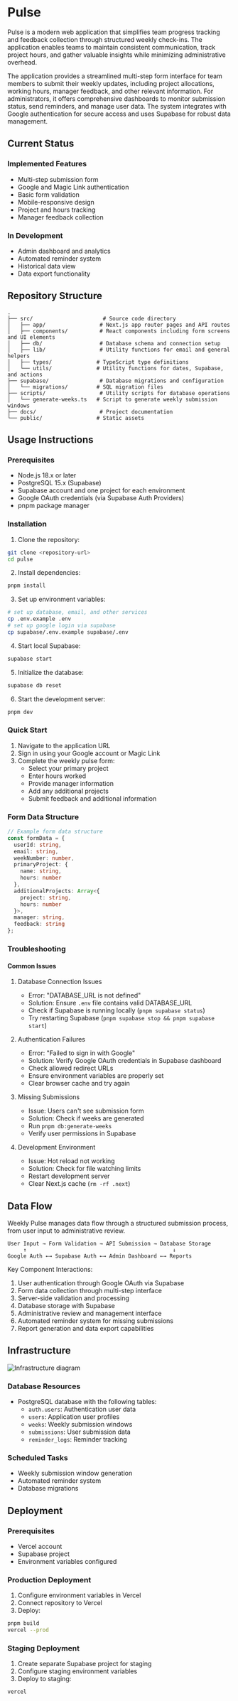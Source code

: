 # Pulse

Pulse is a modern web application that simplifies team progress tracking and feedback collection through structured weekly check-ins. The application enables teams to maintain consistent communication, track project hours, and gather valuable insights while minimizing administrative overhead.

The application provides a streamlined multi-step form interface for team members to submit their weekly updates, including project allocations, working hours, manager feedback, and other relevant information. For administrators, it offers comprehensive dashboards to monitor submission status, send reminders, and manage user data. The system integrates with Google authentication for secure access and uses Supabase for robust data management.

## Current Status

### Implemented Features
- Multi-step submission form
- Google and Magic Link authentication
- Basic form validation
- Mobile-responsive design
- Project and hours tracking
- Manager feedback collection

### In Development
- Admin dashboard and analytics
- Automated reminder system
- Historical data view
- Data export functionality

## Repository Structure
```
.
├── src/                      # Source code directory
│   ├── app/                 # Next.js app router pages and API routes
│   ├── components/          # React components including form screens and UI elements
│   ├── db/                  # Database schema and connection setup
│   ├── lib/                 # Utility functions for email and general helpers
│   ├── types/              # TypeScript type definitions
│   └── utils/              # Utility functions for dates, Supabase, and actions
├── supabase/                # Database migrations and configuration
│   └── migrations/         # SQL migration files
├── scripts/                 # Utility scripts for database operations
│   └── generate-weeks.ts   # Script to generate weekly submission windows
├── docs/                    # Project documentation
└── public/                 # Static assets
```

## Usage Instructions
### Prerequisites
- Node.js 18.x or later
- PostgreSQL 15.x (Supabase)
- Supabase account and one project for each environment
- Google OAuth credentials (via Supabase Auth Providers)
- pnpm package manager

### Installation

1. Clone the repository:
```bash
git clone <repository-url>
cd pulse
```

2. Install dependencies:
```bash
pnpm install
```

3. Set up environment variables:
```bash
# set up database, email, and other services
cp .env.example .env
# set up google login via supabase
cp supabase/.env.example supabase/.env
```

4. Start local Supabase:
```bash
supabase start
```

5. Initialize the database:
```bash
supabase db reset
```

6. Start the development server:
```bash
pnpm dev
```

### Quick Start
1. Navigate to the application URL
2. Sign in using your Google account or Magic Link
3. Complete the weekly pulse form:
   - Select your primary project
   - Enter hours worked
   - Provide manager information
   - Add any additional projects
   - Submit feedback and additional information

### Form Data Structure
```typescript
// Example form data structure
const formData = {
  userId: string,
  email: string,
  weekNumber: number,
  primaryProject: { 
    name: string, 
    hours: number 
  },
  additionalProjects: Array<{
    project: string,
    hours: number
  }>,
  manager: string,
  feedback: string
};
```

### Troubleshooting
#### Common Issues
1. Database Connection Issues
   - Error: "DATABASE_URL is not defined"
   - Solution: Ensure `.env` file contains valid DATABASE_URL
   - Check if Supabase is running locally (`pnpm supabase status`)
   - Try restarting Supabase (`pnpm supabase stop && pnpm supabase start`)

2. Authentication Failures
   - Error: "Failed to sign in with Google"
   - Solution: Verify Google OAuth credentials in Supabase dashboard
   - Check allowed redirect URLs
   - Ensure environment variables are properly set
   - Clear browser cache and try again

3. Missing Submissions
   - Issue: Users can't see submission form
   - Solution: Check if weeks are generated
   - Run `pnpm db:generate-weeks`
   - Verify user permissions in Supabase

4. Development Environment
   - Issue: Hot reload not working
   - Solution: Check for file watching limits
   - Restart development server
   - Clear Next.js cache (`rm -rf .next`)

## Data Flow
Weekly Pulse manages data flow through a structured submission process, from user input to administrative review.

```ascii
User Input → Form Validation → API Submission → Database Storage
     ↑                                              ↓
Google Auth ←→ Supabase Auth ←→ Admin Dashboard ←→ Reports
```

Key Component Interactions:
1. User authentication through Google OAuth via Supabase
2. Form data collection through multi-step interface
3. Server-side validation and processing
4. Database storage with Supabase
5. Administrative review and management interface
6. Automated reminder system for missing submissions
7. Report generation and data export capabilities

## Infrastructure

![Infrastructure diagram](./docs/infra.svg)
### Database Resources
- PostgreSQL database with the following tables:
  - `auth.users`: Authentication user data
  - `users`: Application user profiles
  - `weeks`: Weekly submission windows
  - `submissions`: User submission data
  - `reminder_logs`: Reminder tracking

### Scheduled Tasks
- Weekly submission window generation
- Automated reminder system
- Database migrations

## Deployment
### Prerequisites
- Vercel account
- Supabase project
- Environment variables configured

### Production Deployment
1. Configure environment variables in Vercel
2. Connect repository to Vercel
3. Deploy:
```bash
pnpm build
vercel --prod
```

### Staging Deployment
1. Create separate Supabase project for staging
2. Configure staging environment variables
3. Deploy to staging:
```bash
vercel
```
